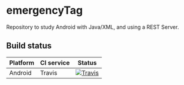 # emergencyTag

Repository to study Android with Java/XML, and using a REST Server.

## Build status
| Platform | CI service | Status |
|---|---|---|
| Android | Travis | [![Travis](https://img.shields.io/travis/sharpbunny/emergencyTag.svg)](https://travis-ci.org/sharpbunny/emergencyTag) |

